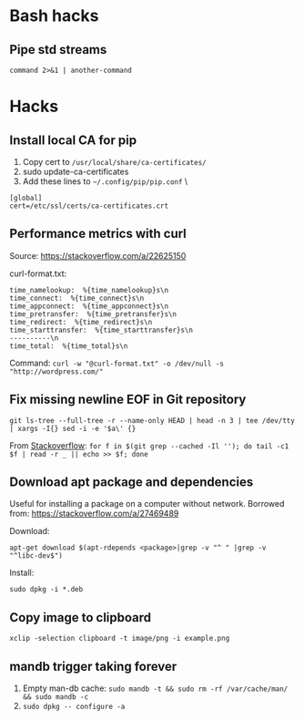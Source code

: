 # Bash hacks

## Pipe std streams
`command 2>&1 | another-command`

# Hacks

## Install local CA for pip
1. Copy cert to `/usr/local/share/ca-certificates/`
2. sudo update-ca-certificates
3. Add these lines to `~/.config/pip/pip.conf` \
```
[global]
cert=/etc/ssl/certs/ca-certificates.crt
```

## Performance metrics with curl

Source: https://stackoverflow.com/a/22625150

curl-format.txt:
```
time_namelookup:  %{time_namelookup}s\n
time_connect:  %{time_connect}s\n
time_appconnect:  %{time_appconnect}s\n
time_pretransfer:  %{time_pretransfer}s\n
time_redirect:  %{time_redirect}s\n
time_starttransfer:  %{time_starttransfer}s\n
----------\n
time_total:  %{time_total}s\n
```

Command: `curl -w "@curl-format.txt" -o /dev/null -s "http://wordpress.com/"`

## Fix missing newline EOF in Git repository
```git ls-tree --full-tree -r --name-only HEAD | head -n 3 | tee /dev/tty | xargs -I{} sed -i -e '$a\' {}```

From [Stackoverflow](https://stackoverflow.com/a/57770973):
```for f in $(git grep --cached -Il ''); do tail -c1 $f | read -r _ || echo >> $f; done```

## Download apt package and dependencies
Useful for installing a package on a computer without network.
Borrowed from: https://stackoverflow.com/a/27469489

Download:
```
apt-get download $(apt-rdepends <package>|grep -v "^ " |grep -v "^libc-dev$")
```

Install:
```
sudo dpkg -i *.deb
```

## Copy image to clipboard
`xclip -selection clipboard -t image/png -i example.png`


## mandb trigger taking forever

1. Empty man-db cache: `sudo mandb -t && sudo rm -rf /var/cache/man/ && sudo mandb -c`
2. `sudo dpkg -- configure -a`